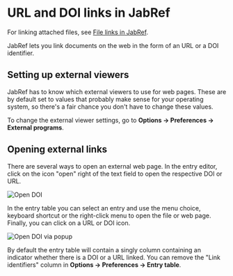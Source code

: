 # URL and DOI links in JabRef

For linking attached files, see [File links in JabRef](../finding-sorting-and-cleaning-entries/filelinks.md).

JabRef lets you link documents on the web in the form of an URL or a DOI identifier.

## Setting up external viewers

JabRef has to know which external viewers to use for web pages. These are by default set to values that probably make sense for your operating system, so there's a fair chance you don't have to change these values.

To change the external viewer settings, go to **Options → Preferences → External programs**.

## Opening external links

There are several ways to open an external web page. In the entry editor, click on the icon "open" right of the text field to open the respective DOI or URL.

![Open DOI](<../.gitbook/assets/entryeditor-doi-open.png>)

In the entry table you can select an entry and use the menu choice, keyboard shortcut or the right-click menu to open the file or web page. Finally, you can click on a URL or DOI icon.

![Open DOI via popup](<../.gitbook/assets/entrytable-doi-popup.png>)

By default the entry table will contain a singly column containing an indicator whether there is a DOI or a URL linked. You can remove the "Link identifiers" column in **Options → Preferences → Entry table**.

